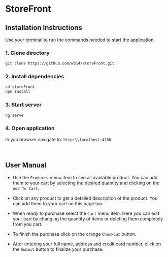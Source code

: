 # StoreFront

## Installation Instructions

Use your terminal to run the commands needed to start the application.

### 1. Clone directory
```bash
git clone https://github.com/w314/storeFront.git
```

### 2.  Install dependencies
```bash
cd storeFront
npm install
```
### 3. Start server
```bash
ng serve
```
### 4. Open application

In you browser navigate to: `http:\\localhost:4200`

<br>

## User Manual

- Use the `Products` menu item to see all available product. You can add them to your cart by selecting the desired quantity and clicking on the `Add To Cart`.

- Click on any product to get a detailed description of the product. You can add them to your cart on this page too.

- When ready to purchase select the `Cart` menu item. Here you can edit your cart by changing the quantity of items or deleting them completely from you cart.

- To finish the purchase click on the orange `Checkout` button.

- After entering your full name, address and credit card number, click on the `Submit` button to finalize your purchase.